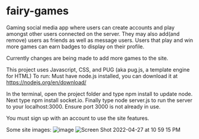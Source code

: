 # fairy-games
Gaming social media app where users can create accounts and play amongst other users connected on the server. They may also add(and remove) users as friends as well as message users. Users that play and win more games can earn badges to display on their profile.

Currently changes are being made to add more games to the site.

This project uses Javascript, CSS, and PUG (aka pug.js, a template engine for HTML) To run: Must have node.js installed, you can download it at https://nodejs.org/en/download/

In the terminal, open the project folder and type npm install to update node. Next type npm install socket.io. Finally type node server.js to run the server to your localhost:3000. Ensure port 3000 is not already in use. 

You must sign up with an account to use the site features.

Some site images:
![image](https://user-images.githubusercontent.com/58537880/165667701-d80ae355-90b9-4064-a256-417fbb99496b.png)
![Screen Shot 2022-04-27 at 10 59 15 PM](https://user-images.githubusercontent.com/58537880/165667841-01d29568-bfc4-43b2-a1bd-9c8baee637d7.png)
